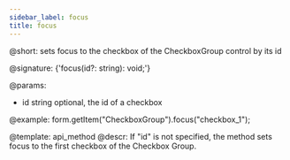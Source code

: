 ```yaml
---
sidebar_label: focus
title: focus
---          
```


@short: sets focus to the checkbox of the CheckboxGroup control by its id

@signature: {'focus(id?: string): void;'}

@params:
- id    string  optional, the id of a checkbox 

@example:
form.getItem("CheckboxGroup").focus("checkbox_1");


@template: api_method
@descr:
If "id" is not specified, the method sets focus to the first checkbox of the Checkbox Group.


